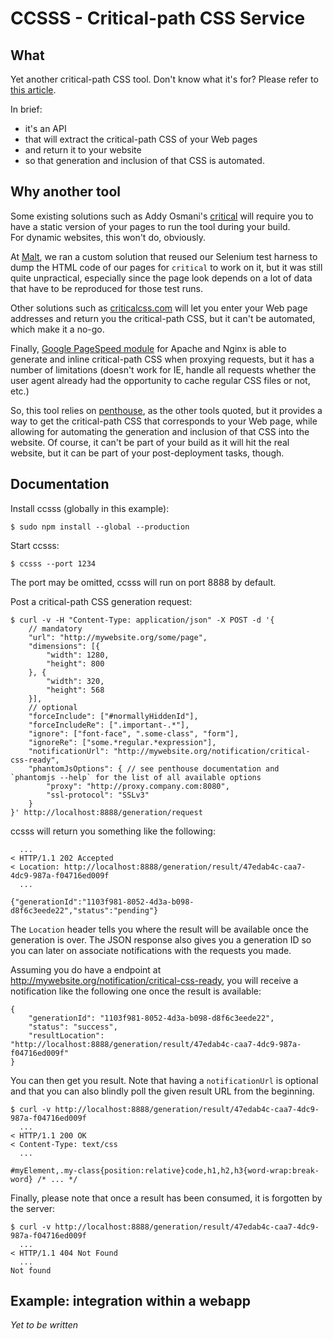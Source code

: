 # CCSSS - Critical-path CSS Service

## What

Yet another critical-path CSS tool. Don't know what it's for? Please refer to
[this article](https://developers.google.com/web/fundamentals/performance/critical-rendering-path/?hl=en).

In brief:

* it's an API
* that will extract the critical-path CSS of your Web pages
* and return it to your website
* so that generation and inclusion of that CSS is automated.


## Why another tool

Some existing solutions such as Addy Osmani's [critical](https://github.com/addyosmani/critical)
will require you to have a static version of your pages to run the tool during your build.  
For dynamic websites, this won't do, obviously.

At [Malt](https://www.malt.com), we ran a custom solution that reused our Selenium
test harness to dump the HTML code of our pages for `critical` to work on it, but it was
still quite unpractical, especially since the page look depends on a lot of data that
have to be reproduced for those test runs.

Other solutions such as [criticalcss.com](http://criticalcss.com/) will let you enter
your Web page addresses and return you the critical-path CSS, but it can't be automated,
which make it a no-go.

Finally, [Google PageSpeed module](https://developers.google.com/speed/pagespeed/module/filter-prioritize-critical-css)
for Apache and Nginx is able to generate and inline critical-path CSS when proxying
requests, but it has a number of limitations (doesn't work for IE, handle all requests
whether the user agent already had the opportunity to cache regular CSS files or not, etc.)

So, this tool relies on [penthouse](https://github.com/pocketjoso/penthouse), as the
other tools quoted, but it provides a way to get the critical-path CSS that corresponds
to your Web page, while allowing for automating the generation and inclusion of that CSS
into the website. Of course, it can't be part of your build as it will hit the real
website, but it can be part of your post-deployment tasks, though.


## Documentation

Install ccsss (globally in this example):

    $ sudo npm install --global --production

Start ccsss:

    $ ccsss --port 1234

The port may be omitted, ccsss will run on port 8888 by default.

Post a critical-path CSS generation request:

    $ curl -v -H "Content-Type: application/json" -X POST -d '{
        // mandatory
        "url": "http://mywebsite.org/some/page",
        "dimensions": [{
            "width": 1280,
            "height": 800
        }, {
            "width": 320,
            "height": 568
        }],
        // optional
        "forceInclude": ["#normallyHiddenId"],
        "forceIncludeRe": [".important-.*"],
        "ignore": ["font-face", ".some-class", "form"],
        "ignoreRe": ["some.*regular.*expression"],
        "notificationUrl": "http://mywebsite.org/notification/critical-css-ready",
        "phantomJsOptions": { // see penthouse documentation and `phantomjs --help` for the list of all available options
            "proxy": "http://proxy.company.com:8080",
            "ssl-protocol": "SSLv3"
        }
    }' http://localhost:8888/generation/request

ccsss will return you something like the following:

      ...
    < HTTP/1.1 202 Accepted
    < Location: http://localhost:8888/generation/result/47edab4c-caa7-4dc9-987a-f04716ed009f
      ...

    {"generationId":"1103f981-8052-4d3a-b098-d8f6c3eede22","status":"pending"}

The `Location` header tells you where the result will be available once the generation is over.
The JSON response also gives you a generation ID so you can later on associate notifications with
the requests you made.

Assuming you do have a endpoint at http://mywebsite.org/notification/critical-css-ready,
you will receive a notification like the following one once the result is available:

    {
        "generationId": "1103f981-8052-4d3a-b098-d8f6c3eede22",
        "status": "success",
        "resultLocation": "http://localhost:8888/generation/result/47edab4c-caa7-4dc9-987a-f04716ed009f"
    }

You can then get you result. Note that having a `notificationUrl` is optional and that
you can also blindly poll the given result URL from the beginning.

    $ curl -v http://localhost:8888/generation/result/47edab4c-caa7-4dc9-987a-f04716ed009f
      ... 
    < HTTP/1.1 200 OK
    < Content-Type: text/css
      ...

    #myElement,.my-class{position:relative}code,h1,h2,h3{word-wrap:break-word} /* ... */

Finally, please note that once a result has been consumed, it is forgotten by the server:

    $ curl -v http://localhost:8888/generation/result/47edab4c-caa7-4dc9-987a-f04716ed009f
      ... 
    < HTTP/1.1 404 Not Found
      ...
    Not found


## Example: integration within a webapp

_Yet to be written_
